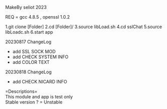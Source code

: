 MakeBy seliot 2023

REQ = gcc 4.8.5 , openssl 1.0.2

1.git clone [Folder]
2.cd [Folder]/
3.source libLoad.sh
4.cd sslChat
5.source libLoadc.sh
6.start app

20230817 ChangeLog
- add SSL SOCK MOD
- add CHECK SYSTEM INFO
- add COLOR TEXT

20230818 ChangeLog
- add CHECK NICARD INFO

=Descriptions=<br/>
This module and app is test only<br/>
Stable version ? = Unstable


